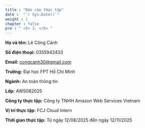 ```yaml
---
title : "Báo cáo thực tập"
date :  "`r Sys.Date()`" 
weight : 1 
chapter : false
pre : " <b> 1. </b> "
---
```

  **Họ và tên:** Lê Công Cảnh
  
  **Số điện thoại:** 0355942433
  
  **Email:** congcanh30@gmail.com
  
  **Trường:** Đại học FPT Hồ Chí Minh 
  
  **Ngành:** An toàn thông tin
  
  **Lớp:** AWS082025
  
  **Công ty thực tập:** Công ty TNHH Amazon Web Services Vietnam
  
  **Vị trí thực tập:** FCJ Cloud Intern
  
  **Thời gian thực tập:** Từ ngày 12/08/2025 đến ngày 12/11/2025
  



